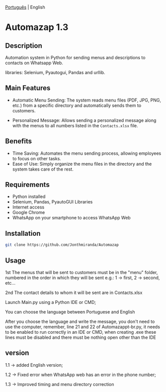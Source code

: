 [Português](https://github.com/Jonthmiranda/Automazap/blob/main/README%20pt-br.md) | English

# Automazap 1.3

 ## Description

 Automation system in Python for sending menus and descriptions to contacts on Whatsapp Web.

 libraries: Selenium, Pyautogui, Pandas and urllib.

 ## Main Features

 - Automatic Menu Sending: The system reads menu files (PDF, JPG, PNG, etc.) from a specific directory and automatically sends them to customers.


 - Personalized Message: Allows sending a personalized message along with the menus to all numbers listed in the `Contacts.xlsx` file.


 ## Benefits

 - Time Saving: Automates the menu sending process, allowing employees to focus on other tasks.
 - Ease of Use: Simply organize the menu files in the directory and the system takes care of the rest.


 ## Requirements

 - Python installed
 - Selenium, Pandas, PyautoGUI Libraries
 - Internet access
 - Google Chrome
 - WhatsApp on your smartphone to access WhatsApp Web

 ## Installation

 ```bash
 git clone https://github.com/Jonthmiranda/Automazap
 ```

 ## Usage
 1st The menus that will be sent to customers must be in the "menu" folder, numbered in the order in which they will be sent e.g.: 1 -> first, 2 -> second, etc...

 2nd The contact details to whom it will be sent are in Contacts.xlsx

 Launch Main.py using a Python IDE or CMD;

 You can choose the language between Portuguese and English

 After you choose the language and write the message, you don't need to use the computer, remember, line 21 and 22 of Automazappt-br.py, it needs to be enabled to run correctly in an IDE or CMD, when creating .exe these lines must be disabled and there must be nothing open other than the IDE

## version

1.1 -> added English version;

1.2 -> Fixed error when WhatsApp web has an error in the phone number;

1.3 -> Improved timing and menu directory correction
